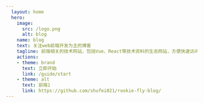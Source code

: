 ```yaml
---
  layout: home
  hero:
    image: 
      src: /logo.png
      alt: blog
    name: blog
    text: 关注web前端开发为主的博客
    tagline: 前端相关的技术网站，包括Vue、React等技术资料的生态网站，方便快速访问。
    actions:
    - theme: brand
      text: 立即开始
      link: /guide/start
    - theme: alt
      text: 前端1
      link: https://github.com/shufei021/rookie-fly-blog/
---
```

<Home />

